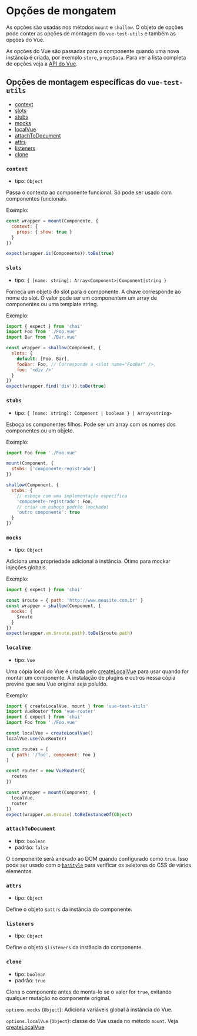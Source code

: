 # Opções de mongatem

As opções são usadas nos métodos `mount` e `shallow`. O objeto de opções pode conter as opções de montagem do `vue-test-utils` e também as opções do Vue.

As opções do Vue são passadas para o componente quando uma nova instância é criada, por exemplo `store`, `propsData`. Para ver a lista completa de opções veja a [API do Vue](https://vuejs.org/v2/api/).

## Opções de montagem específicas do `vue-test-utils`

- [context](#context)
- [slots](#slots)
- [stubs](#stubs)
- [mocks](#mocks)
- [localVue](#localvue)
- [attachToDocument](#attachtodocument)
- [attrs](#attrs)
- [listeners](#listeners)
- [clone](#clone)

### `context`

- tipo: `Object`

Passa o contexto ao componente funcional. Só pode ser usado com componentes funcionais.

Exemplo:

```js
const wrapper = mount(Componente, {
  context: {
    props: { show: true }
  }
})

expect(wrapper.is(Componente)).toBe(true)
```

### `slots`

- tipo: `{ [name: string]: Array<Component>|Component|string }`

Forneça um objeto do slot para o componente. A chave corresponde ao nome do slot. O valor pode ser um componentem um array de componentes ou uma template string.

Exemplo:

```js
import { expect } from 'chai'
import Foo from './Foo.vue'
import Bar from './Bar.vue'

const wrapper = shallow(Component, {
  slots: {
    default: [Foo, Bar],
    fooBar: Foo, // Corresponde a <slot name="FooBar" />,
    foo: '<div />'
  }
})
expect(wrapper.find('div')).toBe(true)
```

### `stubs`

- tipo: `{ [name: string]: Component | boolean } | Array<string>`

Esboça os componentes filhos. Pode ser um array com os nomes dos componentes  ou um objeto.

Exemplo:

```js
import Foo from './Foo.vue'

mount(Component, {
  stubs: ['componente-registrado']
})

shallow(Component, {
  stubs: {
    // esboço com uma implementação específica
    'componente-registrado': Foo,
    // criar um esboço padrão (mockado)
    'outro componente': true
  }
})
```

### `mocks`

- tipo: `Object`

Adiciona uma propriedade adicional à instância. Ótimo para mockar injeções globais.

Exemplo:

```js
import { expect } from 'chai'

const $route = { path: 'http://www.meusite.com.br' }
const wrapper = shallow(Component, {
  mocks: {
    $route
  }
})
expect(wrapper.vm.$route.path).toBe($route.path)
```

### `localVue`

- tipo: `Vue`

Uma cópia local do Vue é criada pelo [createLocalVue](./createLocalVue.md) para usar quando for montar um componente. A instalação de plugins e outros nessa cópia previne que seu Vue original seja poluído.

Exemplo:

```js
import { createLocalVue, mount } from 'vue-test-utils'
import VueRouter from 'vue-router'
import { expect } from 'chai'
import Foo from './Foo.vue'

const localVue = createLocalVue()
localVue.use(VueRouter)

const routes = [
  { path: '/foo', component: Foo }
]

const router = new VueRouter({
  routes
})

const wrapper = mount(Component, {
  localVue,
  router
})
expect(wrapper.vm.$route).toBeInstanceOf(Object)
```

### `attachToDocument`

- tipo: `boolean`
- padrão: `false`

O componente será anexado ao DOM quando  configurado como `true`. Isso pode ser usado com o [`hasStyle`](wrapper/hasStyle.md) para verificar os seletores do CSS de vários elementos.

### `attrs`

- tipo: `Object`

Define o objeto `$attrs` da instância do componente.

### `listeners`

- tipo: `Object`

Define o objeto `$listeners` da instância do componente.

### `clone`

- tipo: `boolean`
- padrão: `true`

Clona o componente antes de monta-lo se o valor for `true`, evitando qualquer mutação no componente original.

`options.mocks` (`Object`): Adiciona variáveis global à instância do Vue.

`options.localVue` (`Object`): classe do Vue usada no método `mount`. Veja [createLocalVue](createLocalVue.md)

